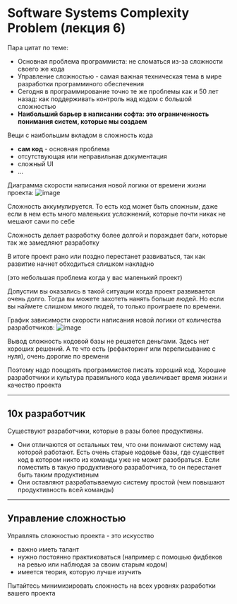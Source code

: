 # Software Systems Complexity Problem (лекция 6)

Пара цитат по теме:
- Основная проблема программиста: не сломаться из-за сложности своего же кода
- Управление сложностью - самая важная техническая тема в мире разработки программиного обеспечения
- Сегодня в программирование точно те же проблемы как и 50 лет назад: как поддерживать контроль над кодом с большой сложностью
- **Наибольший барьер в написании софта: это ограниченность понимания систем, которые мы создаем**

Вещи с наибольшим вкладом в сложность кода
- **сам код** - основная проблема
- отсутствующая или неправильная документация
- сложный UI
- ...

Диаграмма скорости написания новой логики от времени жизни проекта:
![image](https://user-images.githubusercontent.com/57497898/212562715-d96d1b65-9da9-4a98-9297-039ff3774a6c.png)

Сложность аккумулируется. То есть код может быть сложным, даже если в нем есть много маленьких усложнений, которые почти никак не мешают сами по себе

Сложность делает разработку более долгой и пораждает баги, которые так же замедляют разработку

В итоге проект рано или поздно перестанет развиваться, так как развитие начнет обходиться слишком накладно

(это небольшая проблема когда у вас маленький проект)

Допустим вы оказались в такой ситуации когда проект развивается очень долго. Тогда вы можете захотеть нанять больше людей. Но если вы наймете слишком много людей, то только проиграете по времени. 

График зависимости скорости написания новой логики от количества разработчиков:
![image](https://user-images.githubusercontent.com/57497898/212563604-dee033cf-05e7-4c88-be3e-d54afdebdcc6.png)

Вывод сложность кодовой базы не решается деньгами. Здесь нет хороших решений. А те что есть (рефакторинг или переписывание с нуля), очень дорогие по времени

Поэтому надо поощрять программистов писать хороший код. Хорошие разработчики и культура правильного кода увеличивает время жизни и качество проекта

----
## 10x разработчик

Существуют разработчики, которые в разы более продуктивны. 

- Они отличаются от остальных тем, что они понимают систему над которой работают.
Есть очень старые кодовые базы, где существет код в котором никто из команды уже не может разобраться. Если поместить в такую продуктивного разработчика, то он перестанет быть таким продуктивным
- Они оставляют разрабатываемую систему простой (чем повышают продуктивность всей команды)

---- 

## Управление сложностью

Управлять сложностью проекта - это искусство
- важно иметь талант
- нужно постоянно практиковаться (например с помошью фидбеков на ревью или наблюдая за своим старым кодом)
- имеется теория, которую лучше изучить

Пытайтесь минимизировать сложность на всех уровнях разработки вашего проекта
